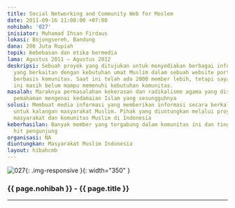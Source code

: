 ```yaml
---
title: Social Networking and Community Web for Moslem
date: 2011-09-16 11:08:00 +07:00
nohibah: '027'
inisiator: Muhamad Ihsan Firdaus
lokasi: Bojongsereh, Bandung
dana: 200 Juta Rupiah
topik: Kebebasan dan etika bermedia
lama: Agustus 2011 – Agustus 2012
deskripsi: Sebuah proyek yang ditujukan untuk menyediakan berbagai informasi dan artikel
  yang berkaitan dengan kebutuhan umat Muslim dalam sebuah website portal berita Muslim
  berbasis komunitas. Saat ini telah ada 2000 member lebih, tetapi sayangnya website
  ini masih belum mampu memenuhi kebutuhan komunitas.
masalah: Maraknya permasalahan kekerasan dan radikalisme agama yang disebabkan kurangnya
  pemahaman mengenai kedamaian Islam yang sesungguhnya
solusi: Membuat media informasi yang memberikan informasi secara berkala terutama
  untuk kalangan masyarakat Muslim. Pihak yang diuntungkan melalui proyek ini adalah
  masyarakat dan komunitas Muslim di Indonesia
keberhasilan: Banyak member yang tergabung dalam komunitas ini dan tingginya jumlah
  hit pengunjung
organisasi: NA
diuntungkan: Masyarakat Muslim Indonesia
layout: hibahcmb
---
```


![027](/static/img/hibahcmb/027.png){: .img-responsive }{: width="350" }

### {{ page.nohibah }} - {{ page.title }}

---
